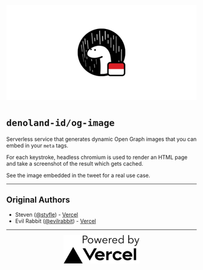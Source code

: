 [![og.denoland.id](./public/social.png)](https://og.denoland.id)

# `denoland-id/og-image`

Serverless service that generates dynamic Open Graph images that you can embed in your `meta` tags.

For each keystroke, headless chromium is used to render an HTML page and take a screenshot of the result which gets cached.

See the image embedded in the tweet for a real use case.

---

## Original Authors

- Steven ([@styfle](https://twitter.com/styfle)) - [Vercel](https://vercel.com)
- Evil Rabbit ([@evilrabbit](https://twitter.com/evilrabbit_)) - [Vercel](https://vercel.com)

---

<p align="center">
  <a href="https://vercel.com">
    <img src="./public/powered_by_vercel.jpg" alt="Powered by Vercel" width="200">
  </a>
</p>
